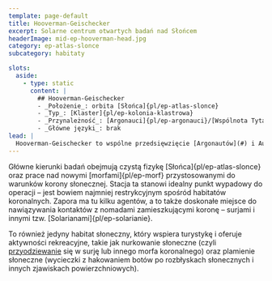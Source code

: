 ```yaml
---
template: page-default
title: Hooverman-Geischecker
excerpt: Solarne centrum otwartych badań nad Słońcem
headerImage: mid-ep-hooverman-head.jpg
category: ep-atlas-slonce
subcategory: habitaty

slots:
  aside:
    - type: static
      content: |
        ## Hooverman-Geischecker
        - _Położenie_: orbita [Słońca]{pl/ep-atlas-slonce}
        - _Typ_: [Klaster]{pl/ep-kolonia-klastrowa}
        - _Przynależność_: [Argonauci]{pl/ep-argonauci}/[Wspólnota Tytana]{pl/ep-wspolnota-tytana}
        - _Główne języki_: brak
lead: |
  Hooverman-Geischecker to wspólne przedsięwzięcie [Argonautów](#) i Autonomicznego Uniwersytetu [Tytana](#), które sponsoruje dziesiątki projektów badawczych. Habitat ten zamieszkuje około 4 000 transludzi. W przeciwieństwie do [Atenu](#), panuje tu stosunkowo otwarta kultura, a zarządzanie odbywa się według zasad [nanosocjalizmu](#).
---
```

Główne kierunki badań obejmują czystą fizykę [Słońca]{pl/ep-atlas-slonce} oraz prace nad nowymi [morfami]{pl/ep-morf} przystosowanymi do warunków korony słonecznej. Stacja ta stanowi idealny punkt wypadowy do operacji – jest bowiem najmniej restrykcyjnym spośród habitatów koronalnych. Zapora ma tu kilku agentów, a to także doskonałe miejsce do nawiązywania kontaktów z nomadami zamieszkującymi koronę – surjami i innymi tzw. [Solarianami]{pl/ep-solarianie}.

To również jedyny habitat słoneczny, który wspiera turystykę i oferuje aktywności rekreacyjne, takie jak nurkowanie słoneczne (czyli [przyodziewanie](#) się w surję lub innego morfa koronalnego) oraz plamienie słoneczne (wycieczki z hakowaniem botów po rozbłyskach słonecznych i innych zjawiskach powierzchniowych).
